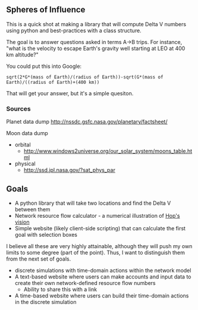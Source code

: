 ## Spheres of Influence

This is a quick shot at making a library that will compute Delta V numbers
using python and best-practices with a class structure.

The goal is to answer questions asked in terms A->B trips. For instance,
"what is the velocity to escape Earth's gravity well starting at LEO at 
400 km altitude?"

You could put this into Google:

```
sqrt(2*G*(mass of Earth)/(radius of Earth))-sqrt(G*(mass of Earth)/((radius of Earth)+(400 km))
```

That will get your answer, but it's a simple quesiton.

### Sources

Planet data dump
http://nssdc.gsfc.nasa.gov/planetary/factsheet/

Moon data dump
 - orbital
   - http://www.windows2universe.org/our_solar_system/moons_table.html
 - physical
   - http://ssd.jpl.nasa.gov/?sat_phys_par

## Goals

 - A python library that will take two locations and find the Delta V between them
 - Network resource flow calculator - a numerical illustration of [Hop's vision](http://hopsblog-hop.blogspot.com/2013/09/one-legged-stools.html)
 - Simple website (likely client-side scripting) that can calculate the first goal with selection boxes

I believe all these are very highly attainable, although they will push my own
limits to some degree (part of the point). Thus, I want to distinguish them
from the next set of goals.

 - discrete simulations with time-domain actions within the network model
 - A text-based website where users can make accounts and input data to create their own
   network-defined resource flow numbers
   - Ability to share this with a link
 - A time-based website where users can build their time-domain actions in the
   discrete simulation

